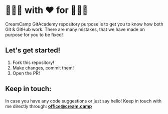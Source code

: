 # 👨🏻‍💻 with ❤️ for 👨🏻‍🎓

CreamCamp GitAcademy repository purpose is to get you to know how both Git & GitHub work. There are many mistakes, that we have made on purpose for you to be fixed!

## Let's get started!
1. Fork this repository!
2. Make changes, commit them!
3. Open the PR!

## Keep in touch:
In case you have any code suggestions or just say hello! Keep in touch with me directly through: **office@cream.camp**